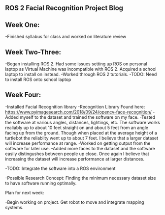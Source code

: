 ## ROS 2 Facial Recognition Project Blog

## Week One:
-Finished syllabus for class and worked on literature review

## Week Two-Three:
-Began installing ROS 2. Had some issues setting up ROS on personal laptop as Virtual Machine was incompatible with ROS 2. Acquired a school laptop to install on instead. 
-Worked through ROS 2 tutorials. 
-TODO: Need to install ROS onto school laptop

## Week Four:
-Installed Facial Recognition library -Recognition Library Found here: https://www.pyimagesearch.com/2018/09/24/opencv-face-recognition/ -Added myself to the dataset and trained the software on my face.
-Tested the software at various angles, distances, lightings, etc. The software works realiably up to about 10 feet straight on and about 5 feet from an angle facing up from the ground. Though when placed at the average height of a turtlebot the reliablity went up to about 7 feet. I believe that a larger dataset will increase performance at range.
-Worked on getting output from the software for later use.
-Added more faces to the dataset and the software easily distingushes between people up close. Once again I believe that increasing the dataset will increase performance at larger distances.

-TODO: Integrate the software into a ROS environment

-Possible Research Concept: Finding the minimum necessary dataset size to have software running optimally.

Plan for next week:

-Begin working on project. Get robot to move and integrate mapping systems.
